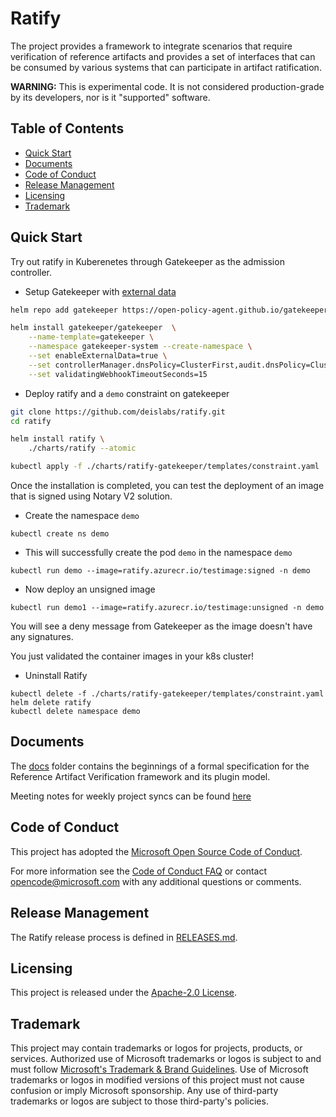# Ratify

The project provides a framework to integrate scenarios that require
verification of reference artifacts and provides a set of interfaces
that can be consumed by various systems that can participate in
artifact ratification.

**WARNING:** This is experimental code. It is not considered production-grade
by its developers, nor is it "supported" software.

## Table of Contents

- [Quick Start](#quick-start)
- [Documents](#documents)
- [Code of Conduct](#code-of-conduct)
- [Release Management](#release-management)
- [Licensing](#licensing)
- [Trademark](#trademark)

## Quick Start

Try out ratify in Kuberenetes through Gatekeeper as the admission controller.

- Setup Gatekeeper with [external data](https://open-policy-agent.github.io/gatekeeper/website/docs/externaldata)

```bash
helm repo add gatekeeper https://open-policy-agent.github.io/gatekeeper/charts

helm install gatekeeper/gatekeeper  \
    --name-template=gatekeeper \
    --namespace gatekeeper-system --create-namespace \
    --set enableExternalData=true \
    --set controllerManager.dnsPolicy=ClusterFirst,audit.dnsPolicy=ClusterFirst \
    --set validatingWebhookTimeoutSeconds=15
```

- Deploy ratify and a `demo` constraint on gatekeeper

```bash
git clone https://github.com/deislabs/ratify.git
cd ratify

helm install ratify \
    ./charts/ratify --atomic

kubectl apply -f ./charts/ratify-gatekeeper/templates/constraint.yaml
```

Once the installation is completed, you can test the deployment of an image that is signed using Notary V2 solution.

- Create the namespace `demo`

```bash=
kubectl create ns demo
```

- This will successfully create the pod `demo` in the namespace `demo`

```bash=
kubectl run demo --image=ratify.azurecr.io/testimage:signed -n demo
```

- Now deploy an unsigned image

```bash=
kubectl run demo1 --image=ratify.azurecr.io/testimage:unsigned -n demo
```

You will see a deny message from Gatekeeper as the image doesn't have any signatures.

You just validated the container images in your k8s cluster!

- Uninstall Ratify

```bash=
kubectl delete -f ./charts/ratify-gatekeeper/templates/constraint.yaml
helm delete ratify
kubectl delete namespace demo
```

## Documents

The [docs](docs/README.md) folder contains the beginnings of a formal
specification for the Reference Artifact Verification framework and its plugin model.

Meeting notes for weekly project syncs can be found [here](https://hackmd.io/ABueHjizRz2iFQpWnQrnNA?both)

## Code of Conduct

This project has adopted the [Microsoft Open Source Code of
Conduct](https://opensource.microsoft.com/codeofconduct/).

For more information see the [Code of Conduct
FAQ](https://opensource.microsoft.com/codeofconduct/faq/) or contact
[opencode@microsoft.com](mailto:opencode@microsoft.com) with any additional
questions or comments.

## Release Management

The Ratify release process is defined in [RELEASES.md](./RELEASES.md).

## Licensing

This project is released under the [Apache-2.0 License](./LICENSE).

## Trademark

This project may contain trademarks or logos for projects, products, or services. Authorized use of Microsoft trademarks or logos is subject to and must follow [Microsoft's Trademark & Brand Guidelines][microsoft-trademark]. Use of Microsoft trademarks or logos in modified versions of this project must not cause confusion or imply Microsoft sponsorship. Any use of third-party trademarks or logos are subject to those third-party's policies.

[microsoft-trademark]: https://www.microsoft.com/en-us/legal/intellectualproperty/trademarks
